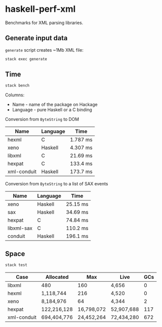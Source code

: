 # haskell-perf-xml

Benchmarks for XML parsing libraries.

## Generate input data

`generate` script creates ~1Mb XML file:

``` bash
stack exec generate
```

## Time

``` bash
stack bench
```

Columns:

- Name - name of the package on Hackage
- Language - pure Haskell or a C binding

Conversion from `ByteString` to DOM

| Name | Language | Time |
|------|----------|------|
| hexml | C | 1.787 ms |
| xeno | Haskell| 4.307 ms |
| libxml | C | 21.69 ms |
| hexpat | C | 133.4 ms |
| xml-conduit | Haskell | 173.7 ms |

Conversion from `ByteString` to a list of SAX events

| Name | Language | Time |
|------|----------|------|
| xeno | Haskell | 25.15 ms |
| sax | Haskell | 34.69 ms |
| hexpat | C | 74.84 ms |
| libxml-sax | C | 110.2 ms |
| conduit | Haskell | 196.1 ms |

## Space

``` bash
stack test
```

| Case        |   Allocated |        Max |       Live | GCs |
|-------------|-------------|------------|------------|-----|
| libxml      |         480 |        160 |      4,656 |   0 |
| hexml       |   1,118,744 |        216 |      4,520 |   0 |
| xeno        |   8,184,976 |         64 |      4,344 |   2 |
| hexpat      | 122,216,128 | 16,798,072 | 52,907,688 | 117 |
| xml-conduit | 694,404,776 | 24,452,264 | 72,434,280 | 672 |
